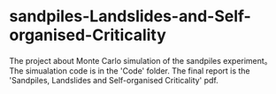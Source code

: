 # sandpiles-Landslides-and-Self-organised-Criticality
The project about Monte Carlo simulation of the sandpiles experiment。
The simualation code is in the 'Code' folder.
The final report is the 'Sandpiles, Landslides and Self-organised Criticality' pdf.
